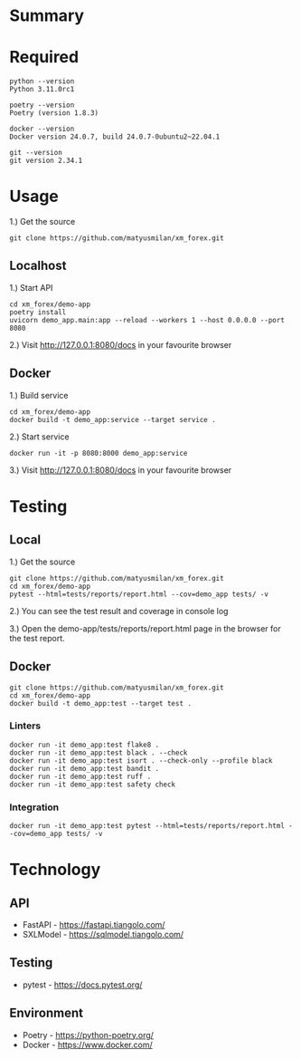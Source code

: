 # Summary

# Required
```commandline
python --version
Python 3.11.0rc1

poetry --version
Poetry (version 1.8.3)

docker --version
Docker version 24.0.7, build 24.0.7-0ubuntu2~22.04.1

git --version
git version 2.34.1
```
# Usage
1.) Get the source
```commandline
git clone https://github.com/matyusmilan/xm_forex.git
```
## Localhost
1.) Start API
```commandline
cd xm_forex/demo-app
poetry install
uvicorn demo_app.main:app --reload --workers 1 --host 0.0.0.0 --port 8080
```
2.) Visit http://127.0.0.1:8080/docs in your favourite browser
## Docker
1.) Build service
```commandline
cd xm_forex/demo-app
docker build -t demo_app:service --target service .
```
2.) Start service
```commandline
docker run -it -p 8080:8000 demo_app:service
```
3.) Visit http://127.0.0.1:8080/docs in your favourite browser

# Testing

## Local
1.) Get the source
```commandline
git clone https://github.com/matyusmilan/xm_forex.git
cd xm_forex/demo-app
pytest --html=tests/reports/report.html --cov=demo_app tests/ -v
```
2.) You can see the test result and coverage in console log

3.) Open the demo-app/tests/reports/report.html page in the browser for the test report.

## Docker
```commandline
git clone https://github.com/matyusmilan/xm_forex.git
cd xm_forex/demo-app
docker build -t demo_app:test --target test .
```
### Linters
```commandline
docker run -it demo_app:test flake8 .
docker run -it demo_app:test black . --check
docker run -it demo_app:test isort . --check-only --profile black
docker run -it demo_app:test bandit .
docker run -it demo_app:test ruff .
docker run -it demo_app:test safety check 
```

### Integration
```commandline
docker run -it demo_app:test pytest --html=tests/reports/report.html --cov=demo_app tests/ -v
```
# Technology

## API
- FastAPI - https://fastapi.tiangolo.com/
- SXLModel - https://sqlmodel.tiangolo.com/

## Testing
- pytest - https://docs.pytest.org/

## Environment
- Poetry - https://python-poetry.org/
- Docker - https://www.docker.com/

